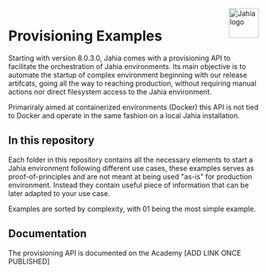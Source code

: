 <a href="https://www.jahia.com/">
    <img src="https://www.jahia.com/modules/jahiacom-templates/images/jahia-3x.png" alt="Jahia logo" title="Jahia" align="right" height="60" />
</a>

# Provisioning Examples

Starting with version 8.0.3.0, Jahia comes with a provisioning API to facilitate the orchestration of Jahia environments. Its main objective is to automate the startup of complex environment beginning with our release artifcats, going all the way to reaching production, without requiring manual actions nor direct filesystem access to the Jahia environment.

Primariraly aimed at containerized environments (Docker) this API is not tied to Docker and operate in the same fashion on a local Jahia installation.

## In this repository

Each folder in this repository contains all the necessary elements to start a Jahia environment following different use cases, these examples serves as proof-of-principles and are not meant at being used "as-is" for production environment. Instead they contain useful piece of information that can be later adapted to your use case.

Examples are sorted by complexity, with 01 being the most simple example.

## Documentation

The provisioning API is documented on the Academy [ADD LINK ONCE PUBLISHED]
